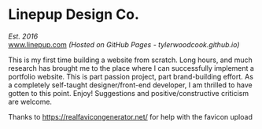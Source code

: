 # Linepup Design Co.  
*Est. 2016*  
www.linepup.com *(Hosted on GitHub Pages - tylerwoodcook.github.io)*

This is my first time building a website from scratch. Long hours, and much research has brought me to the place where I can successfully implement a portfolio website. This is part passion project, part brand-building effort. As a completely self-taught designer/front-end developer, I am thrilled to have gotten to this point. Enjoy! Suggestions and positive/constructive criticism are welcome.

Thanks to https://realfavicongenerator.net/ for help with the favicon upload
